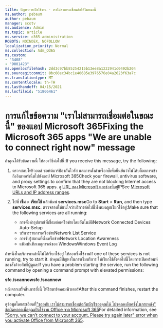 ```yaml
---
title: ปัญหาการเปิดใช้งาน - เราไม่สามารถเชื่อมต่อได้ในขณะนี้
ms.author: pebaum
author: pebaum
manager: scotv
ms.audience: Admin
ms.topic: article
ms.service: o365-administration
ROBOTS: NOINDEX, NOFOLLOW
localization_priority: Normal
ms.collection: Adm_O365
ms.custom:
- "3408"
- "9001423"
ms.openlocfilehash: 2dd3c97bb85254215b13ee8a1222941c0492b204
ms.sourcegitcommit: 8bc60ec34bc1e40685e3976576e04a2623f63a7c
ms.translationtype: MT
ms.contentlocale: th-TH
ms.lasthandoff: 04/15/2021
ms.locfileid: "51806461"
---
```

# <a name="fixing-the-microsoft-365-apps-we-are-unable-to-connect-right-now-message"></a><span data-ttu-id="2a5c6-102">การแก้ไขข้อความ "เราไม่สามารถเชื่อมต่อในขณะนี้" ของแอป Microsoft 365</span><span class="sxs-lookup"><span data-stu-id="2a5c6-102">Fixing the Microsoft 365 apps "We are unable to connect right now" message</span></span>

<span data-ttu-id="2a5c6-103">ถ้าคุณได้รับข้อความนี้ ให้ลองวิธีต่อไปนี้:</span><span class="sxs-lookup"><span data-stu-id="2a5c6-103">If you receive this message, try the following:</span></span>

1. <span data-ttu-id="2a5c6-104">ตรวจสอบไฟร์วอลล์ ซอฟต์แวร์ป้องกันไวรัส และการตั้งค่าพร็อกซีเพื่อยืนยันว่าไม่ได้บล็อกการเข้าถึงอินเทอร์เน็ตไปยังแอป Microsoft 365</span><span class="sxs-lookup"><span data-stu-id="2a5c6-104">Check your firewall, antivirus software, and proxy settings to confirm that they are not blocking Internet access to Microsoft 365 apps.</span></span> <span data-ttu-id="2a5c6-105">ดู [URL ของ Microsoft และช่วงที่อยู่](https://docs.microsoft.com/office365/enterprise/urls-and-ip-address-ranges)IP</span><span class="sxs-lookup"><span data-stu-id="2a5c6-105">See [Microsoft URLs and IP address ranges](https://docs.microsoft.com/office365/enterprise/urls-and-ip-address-ranges).</span></span>

2. <span data-ttu-id="2a5c6-106">ไปที่ **เริ่ม**  >  **เรียกใช้** แล้วพิมพ์ **services.msc**</span><span class="sxs-lookup"><span data-stu-id="2a5c6-106">Go to **Start** > **Run**, and then type **services.msc**.</span></span> <span data-ttu-id="2a5c6-107">ตรวจสอบให้แน่ใจว่าบริการต่อไปนี้ทั้งหมดถูกเรียกใช้อยู่:</span><span class="sxs-lookup"><span data-stu-id="2a5c6-107">Make sure that the following services are all running:</span></span>
    - <span data-ttu-id="2a5c6-108">การตั้งค่าอุปกรณ์ที่เชื่อมต่อเครือข่ายโดยอัตโนมัติ</span><span class="sxs-lookup"><span data-stu-id="2a5c6-108">Network Connected Devices Auto-Setup</span></span>
    - <span data-ttu-id="2a5c6-109">บริการรายการเครือข่าย</span><span class="sxs-lookup"><span data-stu-id="2a5c6-109">Network List Service</span></span>
    - <span data-ttu-id="2a5c6-110">การรับรู้สถานที่ตั้งเครือข่าย</span><span class="sxs-lookup"><span data-stu-id="2a5c6-110">Network Location Awareness</span></span>
    - <span data-ttu-id="2a5c6-111">แฟ้มบันทึกเหตุการณ์ของ Windows</span><span class="sxs-lookup"><span data-stu-id="2a5c6-111">Windows Event Log</span></span>

<span data-ttu-id="2a5c6-112">ถ้าหนึ่งในบริการเหล่านี้ไม่ได้เรียกใช้อยู่ ให้ลองเริ่มใช้งาน</span><span class="sxs-lookup"><span data-stu-id="2a5c6-112">If one of these services is not running, try to start it.</span></span> <span data-ttu-id="2a5c6-113">ถ้าคุณมีปัญหาในการเริ่มบริการ ให้เรียกใช้สั่งต่อไปนี้โดยการเปิดพร้อมท์ของสั่งด้วยสิทธิ์ผู้ดูแล:</span><span class="sxs-lookup"><span data-stu-id="2a5c6-113">If you have a problem starting the service, run the following command by opening a command prompt with elevated permissions:</span></span>

<span data-ttu-id="2a5c6-114">**sfc /scannow**</span><span class="sxs-lookup"><span data-stu-id="2a5c6-114">**sfc /scannow**</span></span>

<span data-ttu-id="2a5c6-115">หลังจากเสร็จสิ้นการสั่งนี้ ให้รีสตาร์ตคอมพิวเตอร์</span><span class="sxs-lookup"><span data-stu-id="2a5c6-115">After this command finishes, restart the computer.</span></span>

<span data-ttu-id="2a5c6-116">ดูข้อมูลโดยละเอียดที่["ขออภัย เราไม่สามารถเชื่อมต่อกับบัญชีของคุณได้ โปรดลองอีกครั้งในภายหลัง" ข้อผิดพลาดเมื่อคุณเปิดใช้งาน Office จาก Microsoft 365](https://docs.microsoft.com/office/troubleshoot/activation-installation/issue-when-activate-office-from-office-365)</span><span class="sxs-lookup"><span data-stu-id="2a5c6-116">For detailed information, see ["Sorry, we can't connect to your account. Please try again later" error when you activate Office from Microsoft 365](https://docs.microsoft.com/office/troubleshoot/activation-installation/issue-when-activate-office-from-office-365).</span></span>